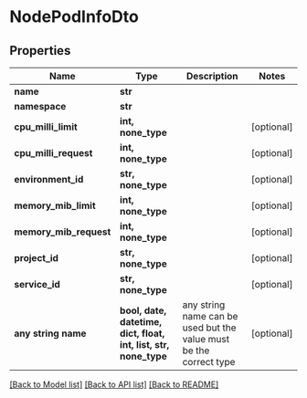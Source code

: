 # NodePodInfoDto


## Properties
Name | Type | Description | Notes
------------ | ------------- | ------------- | -------------
**name** | **str** |  | 
**namespace** | **str** |  | 
**cpu_milli_limit** | **int, none_type** |  | [optional] 
**cpu_milli_request** | **int, none_type** |  | [optional] 
**environment_id** | **str, none_type** |  | [optional] 
**memory_mib_limit** | **int, none_type** |  | [optional] 
**memory_mib_request** | **int, none_type** |  | [optional] 
**project_id** | **str, none_type** |  | [optional] 
**service_id** | **str, none_type** |  | [optional] 
**any string name** | **bool, date, datetime, dict, float, int, list, str, none_type** | any string name can be used but the value must be the correct type | [optional]

[[Back to Model list]](../README.md#documentation-for-models) [[Back to API list]](../README.md#documentation-for-api-endpoints) [[Back to README]](../README.md)


